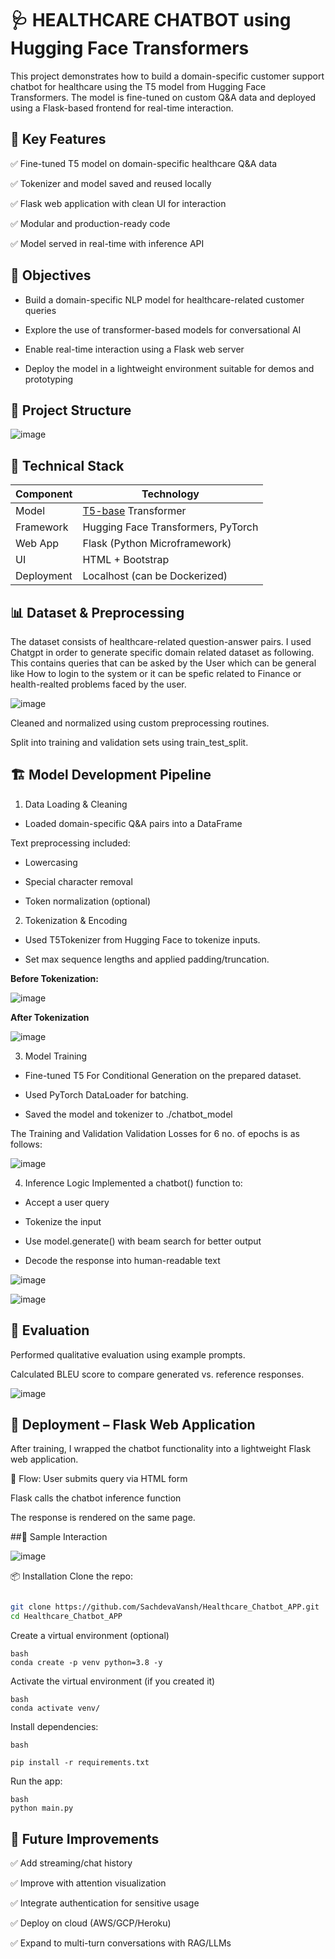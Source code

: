 # 🩺 HEALTHCARE CHATBOT using Hugging Face Transformers
This project demonstrates how to build a domain-specific customer support chatbot for healthcare using the T5 model from Hugging Face Transformers. The model is fine-tuned on custom Q&A data and deployed using a Flask-based frontend for real-time interaction.

## 📌 Key Features
✅ Fine-tuned T5 model on domain-specific healthcare Q&A data

✅ Tokenizer and model saved and reused locally

✅ Flask web application with clean UI for interaction

✅ Modular and production-ready code

✅ Model served in real-time with inference API

## 🧠 Objectives
- Build a domain-specific NLP model for healthcare-related customer queries

- Explore the use of transformer-based models for conversational AI

- Enable real-time interaction using a Flask web server

- Deploy the model in a lightweight environment suitable for demos and prototyping

## 📁 Project Structure

![image](https://github.com/user-attachments/assets/4e32de1f-5f5f-4a29-9290-9afa42791132)

## 🔧 Technical Stack

| Component  | Technology                                            |
| ---------- | ----------------------------------------------------- |
| Model      | [T5-base](https://huggingface.co/t5-base) Transformer |
| Framework  | Hugging Face Transformers, PyTorch                    |
| Web App    | Flask (Python Microframework)                         |
| UI         | HTML + Bootstrap                                      |
| Deployment | Localhost (can be Dockerized)                         |

## 📊 Dataset & Preprocessing
The dataset consists of healthcare-related question-answer pairs. I used Chatgpt in order to generate specific domain related dataset as following. This contains queries that can be asked by the User which can be general like How to login to the system or it can be spefic related to Finance or health-realted problems faced by the user.

![image](https://github.com/user-attachments/assets/487ed6f5-c30a-4976-86bb-5075867bcefc)

Cleaned and normalized using custom preprocessing routines.

Split into training and validation sets using train_test_split.

## 🏗️ Model Development Pipeline
1. Data Loading & Cleaning
   
- Loaded domain-specific Q&A pairs into a DataFrame

Text preprocessing included:

- Lowercasing

- Special character removal

- Token normalization (optional)

2. Tokenization & Encoding
   
- Used T5Tokenizer from Hugging Face to tokenize inputs.

- Set max sequence lengths and applied padding/truncation.

**Before Tokenization:**
  
  ![image](https://github.com/user-attachments/assets/33e2cfe9-a752-4cc2-8abd-36ae75ce1e8f)

**After Tokenization**

![image](https://github.com/user-attachments/assets/948bb2fa-ce86-4eec-839d-ac167992d62d)

3. Model Training
- Fine-tuned T5 For Conditional Generation on the prepared dataset.

- Used PyTorch DataLoader for batching.

- Saved the model and tokenizer to ./chatbot_model

The Training and Validation Validation Losses for 6 no. of epochs is as follows:

![image](https://github.com/user-attachments/assets/515b4ccd-d225-4e33-a486-3850f57b1264)

4. Inference Logic
Implemented a chatbot() function to:

- Accept a user query

- Tokenize the input

- Use model.generate() with beam search for better output

- Decode the response into human-readable text

![image](https://github.com/user-attachments/assets/22bb652b-6b5f-436d-aaa3-32f66f35eb3e)

![image](https://github.com/user-attachments/assets/f45c96f8-c503-4976-8fe3-bc5054ae7391)

## 🧪 Evaluation
Performed qualitative evaluation using example prompts.

Calculated BLEU score to compare generated vs. reference responses.

![image](https://github.com/user-attachments/assets/7c96f805-4e27-4f77-8971-c589ed5b7f15)


## 💬 Deployment – Flask Web Application
After training, I wrapped the chatbot functionality into a lightweight Flask web application.

🔁 Flow:
User submits query via HTML form

Flask calls the chatbot inference function

The response is rendered on the same page.

##🧪 Sample Interaction

![image](https://github.com/user-attachments/assets/67402bcb-f48d-405b-8c12-b768b30d6079)

📦 Installation
Clone the repo:

```bash

git clone https://github.com/SachdevaVansh/Healthcare_Chatbot_APP.git
cd Healthcare_Chatbot_APP
```
Create a virtual environment (optional)
```
bash
conda create -p venv python=3.8 -y
```
Activate the virtual environment (if you created it)
```
bash
conda activate venv/
```

Install dependencies:
```
bash

pip install -r requirements.txt
```
Run the app:
```
bash
python main.py
```
## 🔮 Future Improvements

✅ Add streaming/chat history

✅ Improve with attention visualization

✅ Integrate authentication for sensitive usage

✅ Deploy on cloud (AWS/GCP/Heroku)

✅ Expand to multi-turn conversations with RAG/LLMs



